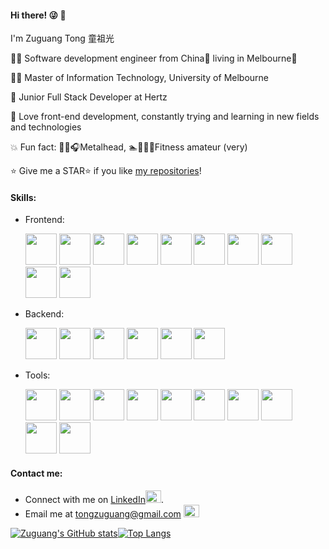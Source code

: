 #### Hi there! :stuck_out_tongue_winking_eye: :wave:

I'm Zuguang Tong 童祖光
 
👨‍💻 Software development engineer from China🐼 living in Melbourne🐨

👨‍🎓 Master of Information Technology, University of Melbourne

:office: Junior Full Stack Developer at Hertz

:dart: Love front-end development, constantly trying and learning in new fields and technologies

:boom: Fun fact:  🤘🎶:headphones:Metalhead,  :swimmer::bicyclist::runner:💪Fitness amateur (very)

⭐ Give me a STAR⭐ if you like [my repositories](https://github.com/ZgTong?tab=repositories)!




#### Skills:

- Frontend: 

  <p align="left"> 
      <img src="https://cdn.jsdelivr.net/gh/devicons/devicon/icons/react/react-original-wordmark.svg" width="50" height="50"/>
      <img src="https://cdn.jsdelivr.net/gh/devicons/devicon/icons/vuejs/vuejs-original-wordmark.svg" width="50" height="50"/>
      <img src="https://cdn.jsdelivr.net/gh/devicons/devicon/icons/javascript/javascript-original.svg" width="50" height="50"/>
      <img src="https://cdn.jsdelivr.net/gh/devicons/devicon/icons/typescript/typescript-original.svg" width="50" height="50"/>
      <img src="https://cdn.jsdelivr.net/gh/devicons/devicon/icons/css3/css3-original-wordmark.svg" width="50" height="50"/>
      <img src="https://cdn.jsdelivr.net/gh/devicons/devicon/icons/less/less-plain-wordmark.svg" width="50" height="50"/>
      <img src="https://cdn.jsdelivr.net/gh/devicons/devicon/icons/sass/sass-original.svg" width="50" height="50"/>
      <img src="https://cdn.jsdelivr.net/gh/devicons/devicon/icons/jquery/jquery-original-wordmark.svg" width="50" height="50"/>
      <img src="https://cdn.jsdelivr.net/gh/devicons/devicon/icons/html5/html5-original-wordmark.svg" width="50" height="50"/>
      <img src="https://cdn.jsdelivr.net/gh/devicons/devicon/icons/bootstrap/bootstrap-original-wordmark.svg" width="50" height="50"/>    
  </p>

  

- Backend:  

  <p align="left">     
      <img src="https://cdn.jsdelivr.net/gh/devicons/devicon/icons/django/django-plain-wordmark.svg" width="50" height="50"/>
      <img src="https://cdn.jsdelivr.net/gh/devicons/devicon/icons/python/python-original-wordmark.svg" width="50" height="50"/>
      <img src="https://cdn.jsdelivr.net/gh/devicons/devicon/icons/nodejs/nodejs-original-wordmark.svg" width="50" height="50"/>
      <img src="https://cdn.jsdelivr.net/gh/devicons/devicon/icons/mysql/mysql-original-wordmark.svg" width="50" height="50"/>
      <img src="https://cdn.jsdelivr.net/gh/devicons/devicon/icons/mongodb/mongodb-original-wordmark.svg" width="50" height="50"/>
      <img src="https://cdn.jsdelivr.net/gh/devicons/devicon/icons/java/java-original-wordmark.svg" width="50" height="50"/>
  </p>

  

- Tools: 

  <p align="left"> 
      <img src="https://cdn.jsdelivr.net/gh/devicons/devicon/icons/docker/docker-original-wordmark.svg" width="50" height="50"/>
      <img src="https://cdn.jsdelivr.net/gh/devicons/devicon/icons/linux/linux-original.svg" width="50" height="50"/>
      <img src="https://cdn.jsdelivr.net/gh/devicons/devicon/icons/eslint/eslint-original-wordmark.svg" width="50" height="50"/>
      <img src="https://cdn.jsdelivr.net/gh/devicons/devicon/icons/npm/npm-original-wordmark.svg" width="50" height="50"/>
      <img src="https://cdn.jsdelivr.net/gh/devicons/devicon/icons/webpack/webpack-original-wordmark.svg" width="50" height="50"/>
      <img src="https://cdn.jsdelivr.net/gh/devicons/devicon/icons/jira/jira-original-wordmark.svg" width="50" height="50"/>
      <img src="https://cdn.jsdelivr.net/gh/devicons/devicon/icons/git/git-original-wordmark.svg" width="50" height="50"/>
      <img src="https://cdn.jsdelivr.net/gh/devicons/devicon/icons/sourcetree/sourcetree-original-wordmark.svg" width="50" height="50"/>
      <img src="https://cdn.jsdelivr.net/gh/devicons/devicon/icons/trello/trello-plain-wordmark.svg" width="50" height="50"/>
      <img src="https://cdn.jsdelivr.net/gh/devicons/devicon/icons/babel/babel-original.svg" width="50" height="50"/>
  </p>   

  





#### Contact me:

- Connect with me on [LinkedIn](https://www.linkedin.com/in/zuguang-tong-aa7041229/)<img src="https://cdn.jsdelivr.net/gh/devicons/devicon/icons/linkedin/linkedin-original.svg" width="25" height="20"/>.
- Email me at tongzuguang@gmail.com <img src="https://cdn.jsdelivr.net/gh/devicons/devicon/icons/google/google-original.svg" width="25" height="20"/>




[![Zuguang's GitHub stats](https://github-readme-stats.vercel.app/api?username=ZgTong&count_private=true&show_icons=true&include_all_commits=true&bg_color=45,FF9A8B,FF6A88,FF99AC&text_color=FBDA61&title_color=B5FFFC&icon_color=8BC6EC)](https://github.com/ZgTong/github-readme-stats)[![Top Langs](https://github-readme-stats.vercel.app/api/top-langs/?username=ZgTong&layout=compact)](https://github.com/ZgTong/github-readme-stats)


